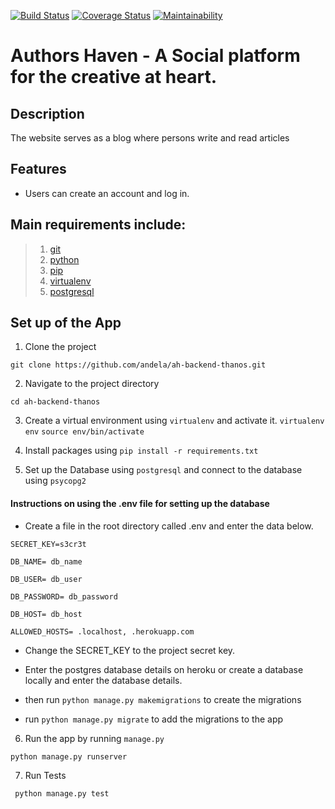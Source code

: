 
[![Build Status](https://travis-ci.org/andela/ah-backend-thanos.svg?branch=https://travis-ci.org/andela/ah-backend-thanos.svg?branch=ch-update-TravisCI-%23161348747)](https://travis-ci.org/andela/ah-backend-thanos)
[![Coverage Status](https://coveralls.io/repos/github/andela/ah-backend-thanos/badge.svg)](https://coveralls.io/github/andela/ah-backend-thanos)
[![Maintainability](https://api.codeclimate.com/v1/badges/2bc2a887886c0fcc355a/maintainability)](https://codeclimate.com/github/andela/ah-backend-thanos/maintainability)

Authors Haven - A Social platform for the creative at heart.
=======

## Description
The website serves as a blog where persons write and read  articles

## Features

- Users can create an account and log in. 

## Main requirements include:
> 1. [git](https://git-scm.com/)
> 2. [python](https://docs.python.org/) 
> 3. [pip](https://pypi.python.org/pypi/pip) 
> 4. [virtualenv](https://virtualenv.pypa.io/en/stable/) 
> 5. [postgresql](https://www.postgresql.org/)

## Set up of the App
1. Clone the project

`git clone https://github.com/andela/ah-backend-thanos.git`

2. Navigate to the project directory

`cd ah-backend-thanos`

3. Create a virtual environment using `virtualenv` and activate it.
`virtualenv env`
`source env/bin/activate`

4. Install packages using `pip install -r requirements.txt`

5. Set up the Database using `postgresql` and connect to the database using `psycopg2`
#### Instructions on using the .env file for setting up the database
- Create a file in the root directory called .env and enter the data below.

`SECRET_KEY=s3cr3t`

`DB_NAME= db_name`

`DB_USER= db_user`

`DB_PASSWORD= db_password`

`DB_HOST= db_host`

`ALLOWED_HOSTS= .localhost, .herokuapp.com`

- Change the SECRET_KEY to the project secret key.

- Enter the postgres database details on heroku or create a database locally and enter the database details.
- then run `python manage.py makemigrations` to create the migrations
- run `python manage.py migrate` to add the migrations to the app 

6. Run the app by running `manage.py`

`python manage.py runserver`

7. Run Tests 

` python manage.py test`
